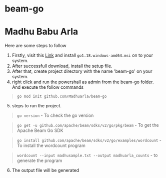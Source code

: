 # beam-go
# Madhu Babu Arla

Here are some steps to follow

1. Firstly, visit this [Link](https://beam.apache.org/get-started/quickstart-go/#run-wordcount) and install ```go1.18.windows-amd64.msi``` on to your system.
2. After successfull download, install the setup file.
3. After that, create project directory with the name 'beam-go' on your system. 
4. right click and run the powershall as admin from the beam-go folder. And execute the follow commands
> ```go mod init github.com/Madhuarla/beam-go```
5. steps to run the project.
> ```go version``` - To check the go version
  
> ```go get -u github.com/apache/beam/sdks/v2/go/pkg/beam``` - To get the Apache Beam Go SDK
  
> ```go install github.com/apache/beam/sdks/v2/go/examples/wordcount``` - To install the wordcount program
  
> ```wordcount --input madhusample.txt --output madhuarla_counts``` - to generate the program
  
6. The output file will be generated
